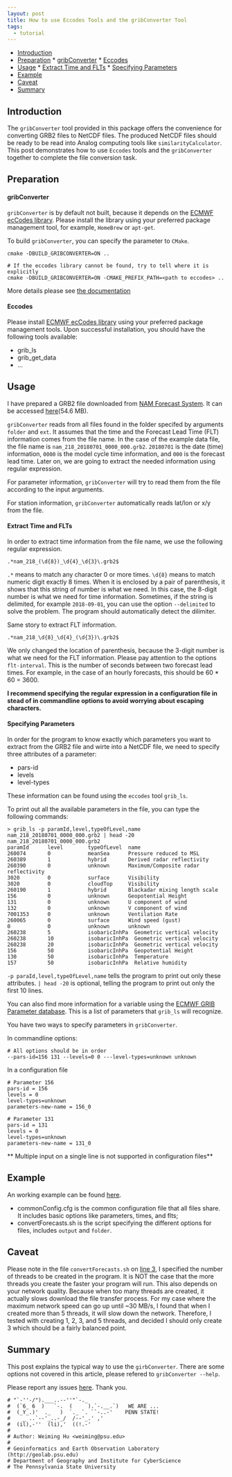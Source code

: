 ```yaml
---
layout: post
title: How to use Eccodes Tools and the gribConverter Tool
tags:
  - tutorial
---
```



<!-- vim-markdown-toc GitLab -->

* [Introduction](#introduction)
* [Preparation](#preparation)
        * [gribConverter](#gribconverter)
        * [Eccodes](#eccodes)
* [Usage](#usage)
        * [Extract Time and FLTs](#extract-time-and-flts)
        * [Specifying Parameters](#specifying-parameters)
* [Example](#example)
* [Caveat](#caveat)
* [Summary](#summary)

<!-- vim-markdown-toc -->

## Introduction

The `gribConverter` tool provided in this package offers the convenience for converting GRB2 files to NetCDF files. The produced NetCDF files should be ready to be read into Analog computing tools like `similarityCalculator`. This post demonstrates how to use `Eccodes` tools and the `gribConverter` together to complete the file conversion task.

## Preparation

#### gribConverter

`gribConverter` is by default not built, because it depends on the [ECMWF ecCodes library](https://confluence.ecmwf.int/display/ECC/ecCodes+Home). Please install the library using your preferred package management tool, for example, `HomeBrew` or `apt-get`.

To build `gribConverter`, you can specify the parameter to `CMake`.

```
cmake -DBUILD_GRIBCONVERTER=ON ..

# If the eccodes library cannot be found, try to tell where it is explicitly
cmake -DBUILD_GRIBCONVERTER=ON -CMAKE_PREFIX_PATH=<path to eccodes> ..
```

More details please see [the documentation](https://weiming-hu.github.io/AnalogsEnsemble/#installation)

#### Eccodes

Please install [ECMWF ecCodes library](https://confluence.ecmwf.int/display/ECC/ecCodes+Home) using your preferred package management tools. Upon successful installation, you should have the following tools available:

- grib_ls
- grib_get_data
- ...

## Usage

I have prepared a GRB2 file downloaded from [NAM Forecast System](https://www.ncdc.noaa.gov/data-access/model-data/model-datasets/north-american-mesoscale-forecast-system-nam). It can be accessed [here](https://weiming.ddns.net/nextcloud/index.php/s/9QS4YJPDAirjtoM)(54.6 MB).

`gribConverter` reads from all files found in the folder specifed by arguments `folder` and `ext`. It assumes that the time and the Forecast Lead Time (FLT) information comes from the file name. In the case of the example data file, the file name is `nam_218_20180701_0000_000.grb2`. `20180701` is the date (time) information, `0000` is the model cycle time information, and `000` is the forecast lead time. Later on, we are going to extract the needed information using regular expression.

For parameter information, `gribConverter` will try to read them from the file according to the input arguments.

For station information, `gribConverter` automatically reads lat/lon or x/y from the file.

#### Extract Time and FLTs

In order to extract time information from the file name, we use the following regular expression.

```
.*nam_218_(\d{8})_\d{4}_\d{3}\.grb2$
```

`.*` means to match any character 0 or more times. `\d{8}` means to match numeric digit exactly 8 times. When it is enclosed by a pair of parenthesis, it shows that this string of number is what we need. In this case, the 8-digit number is what we need for time information. Sometimes, if the string is delimited, for example `2018-09-01`, you can use the option `--delimited` to solve the problem. The program should automatically detect the dilimiter.

Same story to extract FLT information.

```
.*nam_218_\d{8}_\d{4}_(\d{3})\.grb2$
```

We only changed the location of parenthesis, because the 3-digit number is what we need for the FLT information. Please pay attention to the options `flt-interval`. This is the number of seconds between two forecast lead times. For example, in the case of an hourly forecasts, this should be 60 * 60 = 3600.

**I recommend specifying the regular expression in a configuration file in stead of in commandline options to avoid worrying about escaping characters.**

#### Specifying Parameters

In order for the program to know exactly which parameters you want to extract from the GRB2 file and wirte into a NetCDF file, we need to specify three attributes of a parameter:

- pars-id
- levels
- level-types

These information can be found using the `eccodes` tool `grib_ls`.

To print out all the available parameters in the file, you can type the following commands:

```
> grib_ls -p paramId,level,typeOfLevel,name nam_218_20180701_0000_000.grb2 | head -20
nam_218_20180701_0000_000.grb2
paramId      level        typeOfLevel  name         
260074       0            meanSea      Pressure reduced to MSL 
260389       1            hybrid       Derived radar reflectivity 
260390       0            unknown      Maximum/Composite radar reflectivity 
3020         0            surface      Visibility  
3020         0            cloudTop     Visibility  
260190       1            hybrid       Blackadar mixing length scale 
156          0            unknown      Geopotential Height 
131          0            unknown      U component of wind 
132          0            unknown      V component of wind 
7001353      0            unknown      Ventilation Rate 
260065       0            surface      Wind speed (gust) 
0            0            unknown      unknown     
260238       5            isobaricInhPa  Geometric vertical velocity 
260238       10           isobaricInhPa  Geometric vertical velocity 
260238       20           isobaricInhPa  Geometric vertical velocity 
156          50           isobaricInhPa  Geopotential Height 
130          50           isobaricInhPa  Temperature 
157          50           isobaricInhPa  Relative humidity 
```

`-p paraId,level,typeOfLevel,name` tells the program to print out only these attributes. `| head -20` is optional, telling the program to print out only the first 10 lines.

You can also find more information for a variable using the [ECMWF GRIB Parameter database](http://apps.ecmwf.int/codes/grib/param-db/). This is a list of parameters that `grib_ls` will recognize.

You have two ways to specify parameters in `gribConverter`.

In commandline options:

```
# All options should be in order
--pars-id=156 131 --levels=0 0 ---level-types=unknown unknown
```

In a configuration file

```
# Parameter 156
pars-id = 156
levels = 0
level-types=unknown
parameters-new-name = 156_0

# Parameter 131
pars-id = 131
levels = 0
level-types=unknown
parameters-new-name = 131_0
```

** Multiple input on a single line is not supported in configuration files**

## Example

An working example can be found [here](https://github.com/Weiming-Hu/AnalogsEnsemble/tree/master/apps/app_gribConverter/example).

- commonConfig.cfg is the common configuration file that all files share. It includes basic options like parameters, times, and flts;
- convertForecasts.sh is the script specifying the different options for files, includes `output` and `folder`.

## Caveat

Please note in the file `convertForecasts.sh` on [line 3](https://github.com/Weiming-Hu/AnalogsEnsemble/blob/2ab0a1a5049917a1c55ef258cc725bb63fe6b780/apps/app_gribConverter/example/convertForecasts.sh#L3), I specified the number of threads to be created in the program. It is NOT the case that the more threads you create the faster your program will run. This also depends on your network quality. Because when too many threads are created, it actually slows download the file transfer process. For my case where the maximum network speed can go up until ~30 MB/s, I found that when I created more than 5 threads, it will slow down the network. Therefore, I tested with creating 1, 2, 3, and 5 threads, and decided I should only create 3 which should be a fairly balanced point.

## Summary

This post explains the typical way to use the `girbConverter`. There are some options not covered in this article, please refered to `gribConverter --help`.

Please report any issues [here](https://github.com/Weiming-Hu/AnalogsEnsemble/issues). Thank you.

```
# "`-''-/").___..--''"`-._
#  (`6_ 6  )   `-.  (     ).`-.__.`)   WE ARE ...
#  (_Y_.)'  ._   )  `._ `. ``-..-'    PENN STATE!
#    _ ..`--'_..-_/  /--'_.' ,'
#  (il),-''  (li),'  ((!.-'
# 
# Author: Weiming Hu <weiming@psu.edu>
#         
# Geoinformatics and Earth Observation Laboratory (http://geolab.psu.edu)
# Department of Geography and Institute for CyberScience
# The Pennsylvania State University
```
